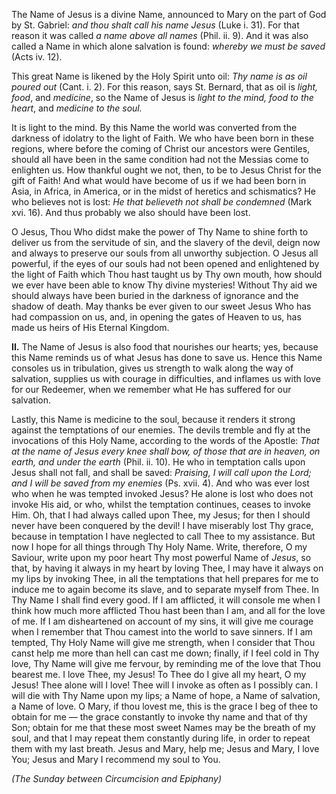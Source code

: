 
The Name of Jesus is a divine Name, announced to Mary on the part of God by St. Gabriel: *and thou shalt call his name Jesus* (Luke i. 31). For that reason it was called *a name above all names* (Phil. ii. 9). And it was also called a Name in which alone salvation is found: *whereby we must be saved* (Acts iv. 12).

This great Name is likened by the Holy Spirit unto oil: *Thy name is as oil poured out* (Cant. i. 2). For this reason, says St. Bernard, that as oil is *light, food*, and *medicine*, so the Name of Jesus is *light to the mind, food to the heart*, and *medicine to the soul.*

It is light to the mind. By this Name the world was converted from the darkness of idolatry to the light of Faith. We who have been born in these regions, where before the coming of Christ our ancestors were Gentiles, should all have been in the same condition had not the Messias come to enlighten us. How thankful ought we not, then, to be to Jesus Christ for the gift of Faith! And what would have become of us if we had been born in Asia, in Africa, in America, or in the midst of heretics and schismatics? He who believes not is lost: *He that believeth not shall be condemned* (Mark xvi. 16). And thus probably we also should have been lost.

O Jesus, Thou Who didst make the power of Thy Name to shine forth to deliver us from the servitude of sin, and the slavery of the devil, deign now and always to preserve our souls from all unworthy subjection. O Jesus all powerful, if the eyes of our souls had not been opened and enlightened by the light of Faith which Thou hast taught us by Thy own mouth, how should we ever have been able to know Thy divine mysteries! Without Thy aid we should always have been buried in the darkness of ignorance and the shadow of death. May thanks be ever given to our sweet Jesus Who has had compassion on us, and, in opening the gates of Heaven to us, has made us heirs of His Eternal Kingdom.

**II\.** The Name of Jesus is also food that nourishes our hearts; yes, because this Name reminds us of what Jesus has done to save us. Hence this Name consoles us in tribulation, gives us strength to walk along the way of salvation, supplies us with courage in difficulties, and inflames us with love for our Redeemer, when we remember what He has suffered for our salvation.

Lastly, this Name is medicine to the soul, because it renders it strong against the temptations of our enemies. The devils tremble and fly at the invocations of this Holy Name, according to the words of the Apostle: *That at the name of Jesus every knee shall bow, of those that are in heaven, on earth, and under the earth* (Phil. ii. 10). He who in temptation calls upon Jesus shall not fall, and shall be saved: *Praising, I will call upon the Lord; and I will be saved from my enemies* (Ps. xvii. 4). And who was ever lost who when he was tempted invoked Jesus? He alone is lost who does not invoke His aid, or who, whilst the temptation continues, ceases to invoke Him. Oh, that I had always called upon Thee, my Jesus; for then I should never have been conquered by the devil! I have miserably lost Thy grace, because in temptation I have neglected to call Thee to my assistance. But now I hope for all things through Thy Holy Name. Write, therefore, O my Saviour, write upon my poor heart Thy most powerful Name of *Jesus*, so that, by having it always in my heart by loving Thee, I may have it always on my lips by invoking Thee, in all the temptations that hell prepares for me to induce me to again become its slave, and to separate myself from Thee. In Thy Name I shall find every good. If I am afflicted, it will console me when I think how much more afflicted Thou hast been than I am, and all for the love of me. If I am disheartened on account of my sins, it will give me courage when I remember that Thou camest into the world to save sinners. If I am tempted, Thy Holy Name will give me strength, when I consider that Thou canst help me more than hell can cast me down; finally, if I feel cold in Thy love, Thy Name will give me fervour, by reminding me of the love that Thou bearest me. I love Thee, my Jesus! To Thee do I give all my heart, O my Jesus! Thee alone will I love! Thee will I invoke as often as I possibly can. I will die with Thy Name upon my lips; a Name of hope, a Name of salvation, a Name of love. O Mary, if thou lovest me, this is the grace I beg of thee to obtain for me — the grace constantly to invoke thy name and that of thy Son; obtain for me that these most sweet Names may be the breath of my soul, and that I may repeat them constantly during life, in order to repeat them with my last breath. Jesus and Mary, help me; Jesus and Mary, I love You; Jesus and Mary I recommend my soul to You.

*(The Sunday between Circumcision and Epiphany)*

